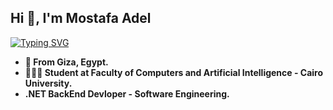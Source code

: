 ##                                                        Hi 👋, I'm Mostafa Adel
[![Typing SVG](https://readme-typing-svg.demolab.com?font=Fira+Code&pause=1000&random=false&width=435&lines=Welcome+to+Mostafa's+GitHub)](https://git.io/typing-svg)
<!--
**mostafa0adel/mostafa0adel** is a ✨ _special_ ✨ repository because its `README.md` (this file) appears on your GitHub profile.
-->

- <strong>🏫 From Giza, Egypt.<strong><br/>
- 👩🏻‍💻 Student at Faculty of Computers and Artificial Intelligence - Cairo University.<br/>
- .NET BackEnd Devloper - Software Engineering.<br/>

